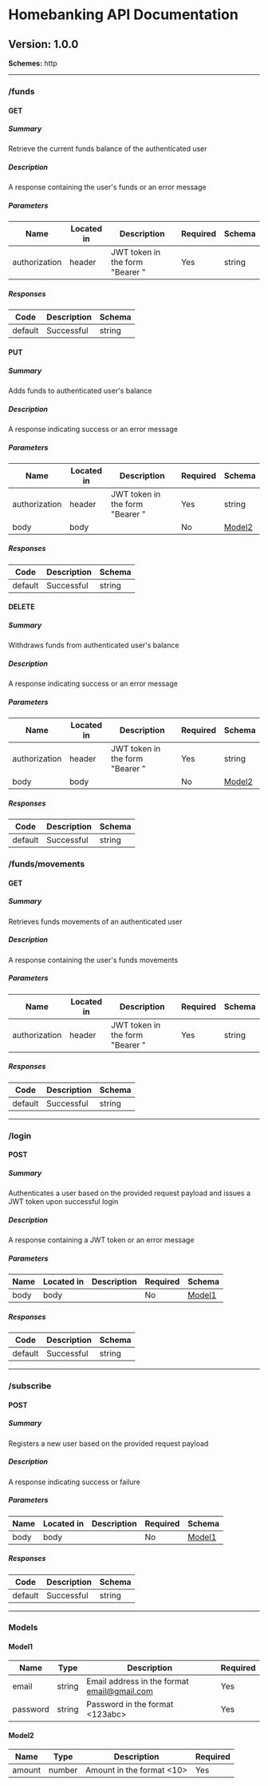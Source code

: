 # Homebanking API Documentation
## Version: 1.0.0

**Schemes:** http

---
### /funds

#### GET
##### Summary

Retrieve the current funds balance of the authenticated user

##### Description

A response containing the user's funds or an error message

##### Parameters

| Name | Located in | Description | Required | Schema |
| ---- | ---------- | ----------- | -------- | ------ |
| authorization | header | JWT token in the form "Bearer <token>" | Yes | string |

##### Responses

| Code | Description | Schema |
| ---- | ----------- | ------ |
| default | Successful | string |

#### PUT
##### Summary

Adds funds to authenticated user's balance

##### Description

A response indicating success or an error message

##### Parameters

| Name | Located in | Description | Required | Schema |
| ---- | ---------- | ----------- | -------- | ------ |
| authorization | header | JWT token in the form "Bearer <token>" | Yes | string |
| body | body |  | No | [Model2](#model2) |

##### Responses

| Code | Description | Schema |
| ---- | ----------- | ------ |
| default | Successful | string |

#### DELETE
##### Summary

Withdraws funds from authenticated user's balance

##### Description

A response indicating success or an error message

##### Parameters

| Name | Located in | Description | Required | Schema |
| ---- | ---------- | ----------- | -------- | ------ |
| authorization | header | JWT token in the form "Bearer <token>" | Yes | string |
| body | body |  | No | [Model2](#model2) |

##### Responses

| Code | Description | Schema |
| ---- | ----------- | ------ |
| default | Successful | string |

### /funds/movements

#### GET
##### Summary

Retrieves funds movements of an authenticated user

##### Description

A response containing the user's funds movements

##### Parameters

| Name | Located in | Description | Required | Schema |
| ---- | ---------- | ----------- | -------- | ------ |
| authorization | header | JWT token in the form "Bearer <token>" | Yes | string |

##### Responses

| Code | Description | Schema |
| ---- | ----------- | ------ |
| default | Successful | string |

---
### /login

#### POST
##### Summary

Authenticates a user based on the provided request payload and issues a JWT token upon successful login

##### Description

A response containing a JWT token or an error message

##### Parameters

| Name | Located in | Description | Required | Schema |
| ---- | ---------- | ----------- | -------- | ------ |
| body | body |  | No | [Model1](#model1) |

##### Responses

| Code | Description | Schema |
| ---- | ----------- | ------ |
| default | Successful | string |

---
### /subscribe

#### POST
##### Summary

Registers a new user based on the provided request payload

##### Description

A response indicating success or failure

##### Parameters

| Name | Located in | Description | Required | Schema |
| ---- | ---------- | ----------- | -------- | ------ |
| body | body |  | No | [Model1](#model1) |

##### Responses

| Code | Description | Schema |
| ---- | ----------- | ------ |
| default | Successful | string |

---
### Models

#### Model1

| Name | Type | Description | Required |
| ---- | ---- | ----------- | -------- |
| email | string | Email address in the format <email@gmail.com> | Yes |
| password | string | Password in the format <123abc> | Yes |

#### Model2

| Name | Type | Description | Required |
| ---- | ---- | ----------- | -------- |
| amount | number | Amount in the format <10> | Yes |
